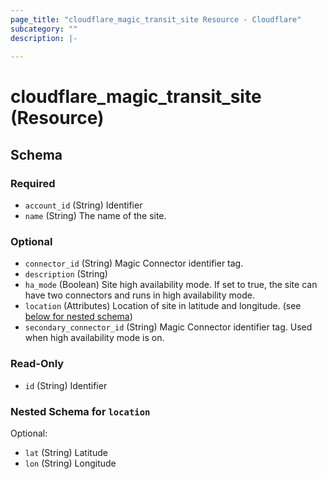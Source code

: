 ```yaml
---
page_title: "cloudflare_magic_transit_site Resource - Cloudflare"
subcategory: ""
description: |-
  
---
```


# cloudflare_magic_transit_site (Resource)




<!-- schema generated by tfplugindocs -->
## Schema

### Required

- `account_id` (String) Identifier
- `name` (String) The name of the site.

### Optional

- `connector_id` (String) Magic Connector identifier tag.
- `description` (String)
- `ha_mode` (Boolean) Site high availability mode. If set to true, the site can have two connectors and runs in high availability mode.
- `location` (Attributes) Location of site in latitude and longitude. (see [below for nested schema](#nestedatt--location))
- `secondary_connector_id` (String) Magic Connector identifier tag. Used when high availability mode is on.

### Read-Only

- `id` (String) Identifier

<a id="nestedatt--location"></a>
### Nested Schema for `location`

Optional:

- `lat` (String) Latitude
- `lon` (String) Longitude


